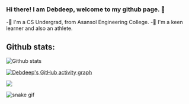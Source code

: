 ### Hi there! I am Debdeep, welcome to my github page. 👋

<!--
**Debdeep1/Debdeep1** is a ✨ _special_ ✨ repository because its `README.md` (this file) appears on your GitHub profile.

Here are some ideas to get you started:

- 🔭 I’m currently working on ...
- 🌱 I’m currently learning ...
- 👯 I’m looking to collaborate on ...
- 🤔 I’m looking for help with ...
- 💬 Ask me about ...
- 📫 How to reach me: ...
- 😄 Pronouns: ...
- ⚡ Fun fact: ...
-->
-🔭 I'm a CS Undergrad, from Asansol Engineering College.
-🌱 I'm a keen learner and also an athlete.


<!-- My contributions -->
## Github stats:
![Github stats](https://github-readme-stats.vercel.app/api?username=Debdeep1)



[![Debdeep's GitHub activity graph](https://activity-graph.herokuapp.com/graph?username=Debdeep1&theme=xcode)](https://github.com/Debdeep1)

<p>
<img align="center" src="https://github-readme-streak-stats.herokuapp.com/?user=Debdeep1&theme=tokyonight" />
</p>


![snake gif](https://github.com/Debdeep1/Debdeep1/blob/output/github-contribution-grid-snake.gif)
